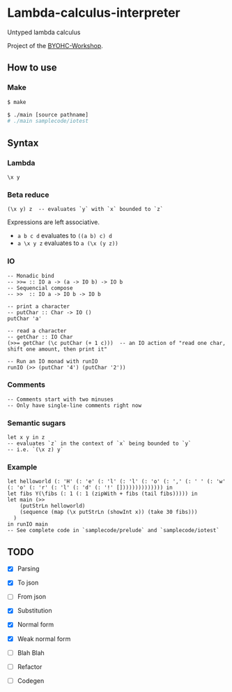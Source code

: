 # Lambda-calculus-interpreter

Untyped lambda calculus

Project of the [BYOHC-Workshop](https://github.com/CindyLinz/BYOHC-Workshop).

## How to use
### Make
```bash
$ make
```

```bash
$ ./main [source pathname]
# ./main samplecode/iotest
```

## Syntax
### Lambda
```
\x y
```

### Beta reduce
```
(\x y) z  -- evaluates `y` with `x` bounded to `z`
```

Expressions are left associative.
- `a b c d` evaluates to `((a b) c) d`
- `a \x y z` evaluates to `a (\x (y z))`

### IO
```
-- Monadic bind
-- >>= :: IO a -> (a -> IO b) -> IO b
-- Sequencial compose
-- >>  :: IO a -> IO b -> IO b

-- print a character
-- putChar :: Char -> IO ()
putChar 'a'

-- read a character
-- getChar :: IO Char
(>>= getChar (\c putChar (+ 1 c)))  -- an IO action of "read one char, shift one amount, then print it"

-- Run an IO monad with runIO
runIO (>> (putChar '4') (putChar '2'))
```

### Comments
```
-- Comments start with two minuses
-- Only have single-line comments right now
```

### Semantic sugars
```
let x y in z
-- evaluates `z` in the context of `x` being bounded to `y`
-- i.e. `(\x z) y`
```

### Example
```
let helloworld (: 'H' (: 'e' (: 'l' (: 'l' (: 'o' (: ',' (: ' ' (: 'w' (: 'o' (: 'r' (: 'l' (: 'd' (: '!' []))))))))))))) in
let fibs Y(\fibs (: 1 (: 1 (zipWith + fibs (tail fibs))))) in
let main (>>
    (putStrLn helloworld)
    (sequence (map (\x putStrLn (showInt x)) (take 30 fibs)))
  )
in runIO main
-- See complete code in `samplecode/prelude` and `samplecode/iotest`
```

## TODO
- [x] Parsing
- [x] To json
- [ ] From json
- [x] Substitution
- [x] Normal form
- [x] Weak normal form
- [ ] Blah Blah
- [ ] Refactor
- [ ] Codegen

